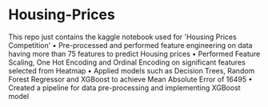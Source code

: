 # Housing-Prices
This repo just contains the kaggle notebook used for 'Housing Prices Competition'
• Pre-processed and performed feature engineering on data having more than 75 features to predict Housing prices 
• Performed Feature Scaling, One Hot Encoding and Ordinal Encoding on significant features selected from Heatmap 
• Applied models such as Decision Trees, Random Forest Regressor and XGBoost to achieve Mean Absolute Error of 16495 
• Created a pipeline for data pre-processing and implementing XGBoost model
